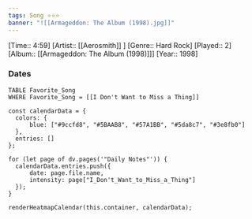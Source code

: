 ```yaml
---
tags: Song ⭐⭐⭐ 
banner: "![[Armageddon: The Album (1998).jpg]]"
---
```

[Time:: 4:59]
[Artist:: [[Aerosmith]] ]
[Genre:: Hard Rock]
[Played:: 2]
[Album:: [[Armageddon: The Album (1998)]]]
[Year:: 1998]
### Dates
````dataview
TABLE Favorite_Song
WHERE Favorite_Song = [[I Don't Want to Miss a Thing]]
````
  ```dataviewjs
const calendarData = { 
	colors: { 
		blue: ["#9ccfd8", "#5BAAB8", "#57A1BB", "#5da8c7", "#3e8fb0"] 
	}, 
	entries: [] 
}; 

for (let page of dv.pages('"Daily Notes"')) { 
	calendarData.entries.push({ 
		date: page.file.name, 
		intensity: page["I_Don't_Want_to_Miss_a_Thing"]
	}); 
} 

renderHeatmapCalendar(this.container, calendarData);
```
